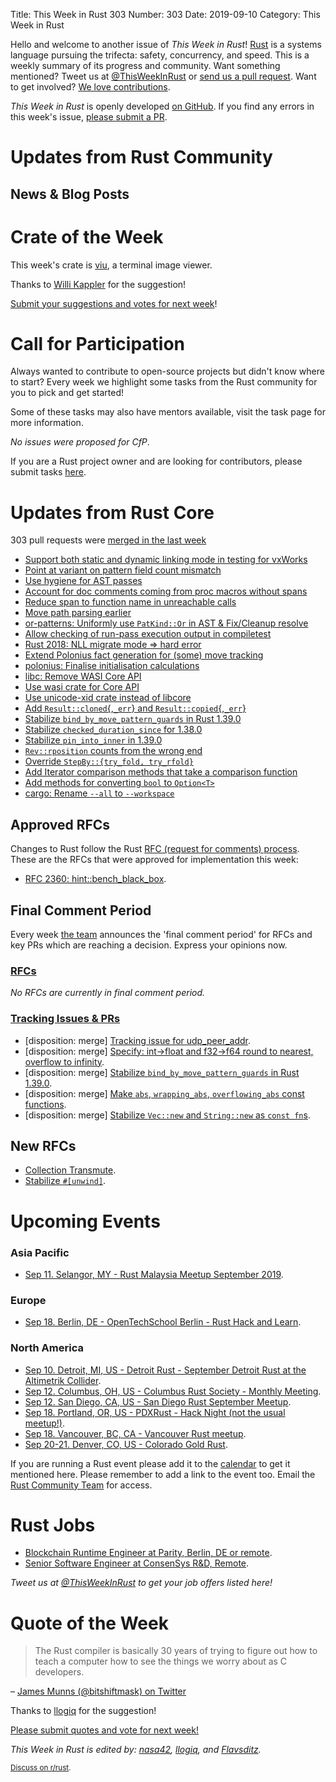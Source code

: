 Title: This Week in Rust 303
Number: 303
Date: 2019-09-10
Category: This Week in Rust

Hello and welcome to another issue of *This Week in Rust*!
[Rust](http://rust-lang.org) is a systems language pursuing the trifecta: safety, concurrency, and speed.
This is a weekly summary of its progress and community.
Want something mentioned? Tweet us at [@ThisWeekInRust](https://twitter.com/ThisWeekInRust) or [send us a pull request](https://github.com/cmr/this-week-in-rust).
Want to get involved? [We love contributions](https://github.com/rust-lang/rust/blob/master/CONTRIBUTING.md).

*This Week in Rust* is openly developed [on GitHub](https://github.com/cmr/this-week-in-rust).
If you find any errors in this week's issue, [please submit a PR](https://github.com/cmr/this-week-in-rust/pulls).

# Updates from Rust Community

## News & Blog Posts

# Crate of the Week

This week's crate is [viu](https://github.com/atanunq/viu), a terminal image viewer.

Thanks to [Willi Kappler](https://users.rust-lang.org/t/crate-of-the-week/2704/617) for the suggestion!

[Submit your suggestions and votes for next week][submit_crate]!

[submit_crate]: https://users.rust-lang.org/t/crate-of-the-week/2704

# Call for Participation

Always wanted to contribute to open-source projects but didn't know where to start?
Every week we highlight some tasks from the Rust community for you to pick and get started!

Some of these tasks may also have mentors available, visit the task page for more information.

*No issues were proposed for CfP*.

If you are a Rust project owner and are looking for contributors, please submit tasks [here][guidelines].

[guidelines]: https://users.rust-lang.org/t/twir-call-for-participation/4821

# Updates from Rust Core

303 pull requests were [merged in the last week][merged]

[merged]: https://github.com/search?q=is%3Apr+org%3Arust-lang+is%3Amerged+merged%3A2019-09-02..2019-09-09

* [Support both static and dynamic linking mode in testing for vxWorks](https://github.com/rust-lang/rust/pull/63789)
* [Point at variant on pattern field count mismatch](https://github.com/rust-lang/rust/pull/64161)
* [Use hygiene for AST passes](https://github.com/rust-lang/rust/pull/63919)
* [Account for doc comments coming from proc macros without spans](https://github.com/rust-lang/rust/pull/63930)
* [Reduce span to function name in unreachable calls](https://github.com/rust-lang/rust/pull/64229)
* [Move path parsing earlier](https://github.com/rust-lang/rust/pull/64120)
* [or-patterns: Uniformly use `PatKind::Or` in AST & Fix/Cleanup resolve](https://github.com/rust-lang/rust/pull/64111)
* [Allow checking of run-pass execution output in compiletest](https://github.com/rust-lang/rust/pull/63825)
* [Rust 2018: NLL migrate mode => hard error](https://github.com/rust-lang/rust/pull/63565)
* [Extend Polonius fact generation for (some) move tracking](https://github.com/rust-lang/rust/pull/62800)
* [polonius: Finalise initialisation calculations](https://github.com/rust-lang/polonius/pull/110)
* [libc: Remove WASI Core API](https://github.com/rust-lang/libc/pull/1461)
* [Use wasi crate for Core API](https://github.com/rust-lang/rust/pull/63676)
* [Use unicode-xid crate instead of libcore](https://github.com/rust-lang/rust/pull/62848)
* [Add `Result::cloned`{,`_err`} and `Result::copied`{,`_err`}](https://github.com/rust-lang/rust/pull/63166)
* [Stabilize `bind_by_move_pattern_guards` in Rust 1.39.0](https://github.com/rust-lang/rust/pull/63118)
* [Stabilize `checked_duration_since` for 1.38.0](https://github.com/rust-lang/rust/pull/62860)
* [Stabilize `pin_into_inner` in 1.39.0](https://github.com/rust-lang/rust/pull/63985)
* [`Rev::rposition` counts from the wrong end](https://github.com/rust-lang/rust/pull/63549)
* [Override `StepBy::{try_fold, try_rfold}`](https://github.com/rust-lang/rust/pull/64121)
* [Add Iterator comparison methods that take a comparison function](https://github.com/rust-lang/rust/pull/62205)
* [Add methods for converting `bool` to `Option<T>`](https://github.com/rust-lang/rust/pull/64255)
* [cargo: Rename `--all` to `--workspace`](https://github.com/rust-lang/cargo/pull/7241)

## Approved RFCs

Changes to Rust follow the Rust [RFC (request for comments)
process](https://github.com/rust-lang/rfcs#rust-rfcs). These
are the RFCs that were approved for implementation this week:

* [RFC 2360: hint::bench_black_box](https://github.com/rust-lang/rfcs/pull/2360).

## Final Comment Period

Every week [the team](https://www.rust-lang.org/team.html) announces the
'final comment period' for RFCs and key PRs which are reaching a
decision. Express your opinions now.

### [RFCs](https://github.com/rust-lang/rfcs/labels/final-comment-period)

*No RFCs are currently in final comment period.*

### [Tracking Issues & PRs](https://github.com/rust-lang/rust/labels/final-comment-period)

* [disposition: merge] [Tracking issue for udp_peer_addr](https://github.com/rust-lang/rust/issues/59127).
* [disposition: merge] [Specify: int->float and f32->f64 round to nearest, overflow to infinity](https://github.com/rust-lang/rust/issues/62231).
* [disposition: merge] [Stabilize `bind_by_move_pattern_guards` in Rust 1.39.0](https://github.com/rust-lang/rust/pull/63118).
* [disposition: merge] [Make `abs`, `wrapping_abs`, `overflowing_abs` const functions](https://github.com/rust-lang/rust/pull/63786).
* [disposition: merge] [Stabilize `Vec::new` and `String::new` as `const fn`s](https://github.com/rust-lang/rust/pull/64028).

## New RFCs

* [Collection Transmute](https://github.com/rust-lang/rfcs/pull/2756).
* [Stabilize `#[unwind]`](https://github.com/rust-lang/rfcs/pull/2753).

# Upcoming Events

### Asia Pacific

* [Sep 11. Selangor, MY - Rust Malaysia Meetup September 2019](https://docs.google.com/forms/d/e/1FAIpQLScsqK0kH3o6ti12AEc9Fn4To-W0rXo9Q-frLmZ3JZUWc8yjjw/viewform).

### Europe

* [Sep 18. Berlin, DE - OpenTechSchool Berlin - Rust Hack and Learn](https://www.meetup.com/opentechschool-berlin/events/nxdpgryzmbxb/).

### North America

* [Sep 10. Detroit, MI, US - Detroit Rust - September Detroit Rust at the Altimetrik Collider](https://www.meetup.com/detroitrust/events/264251923/).
* [Sep 12. Columbus, OH, US - Columbus Rust Society - Monthly Meeting](https://www.meetup.com/columbus-rs/events/dpkhgryzmbqb/).
* [Sep 12. San Diego, CA, US - San Diego Rust September Meetup](https://www.meetup.com/San-Diego-Rust/events/264062555/).
* [Sep 18. Portland, OR, US - PDXRust - Hack Night (not the usual meetup!)](https://www.meetup.com/PDXRust/events/264332355/).
* [Sep 18. Vancouver, BC, CA - Vancouver Rust meetup](https://www.meetup.com/Vancouver-Rust/events/rwcpfryzmbxb/).
* [Sep 20-21. Denver, CO, US - Colorado Gold Rust](https://www.cogoldrust.com/).

If you are running a Rust event please add it to the [calendar] to get
it mentioned here. Please remember to add a link to the event too.
Email the [Rust Community Team][community] for access.

[calendar]: https://www.google.com/calendar/embed?src=apd9vmbc22egenmtu5l6c5jbfc%40group.calendar.google.com
[community]: mailto:community-team@rust-lang.org

# Rust Jobs

* [Blockchain Runtime Engineer at Parity, Berlin, DE or remote](https://www.parity.io/jobs/#berlin-blockchain-runtime-engineer).
* [Senior Software Engineer at ConsenSys R&D, Remote](https://consensys.net/open-roles/1792013/).

*Tweet us at [@ThisWeekInRust](https://twitter.com/ThisWeekInRust) to get your job offers listed here!*

# Quote of the Week

> The Rust compiler is basically 30 years of trying to figure out how to teach a computer how to see the things we worry about as C developers.

– [James Munns (@bitshiftmask) on Twitter](https://mobile.twitter.com/bitshiftmask/status/1170043794387083268)

Thanks to [llogiq](https://users.rust-lang.org/t/twir-quote-of-the-week/328/699) for the suggestion!

[Please submit quotes and vote for next week!](https://users.rust-lang.org/t/twir-quote-of-the-week/328)

*This Week in Rust is edited by: [nasa42](https://github.com/nasa42), [llogiq](https://github.com/llogiq), and [Flavsditz](https://github.com/Flavsditz).*

<small>[Discuss on r/rust]().</small>
